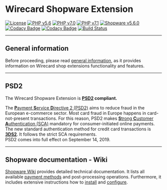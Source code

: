 # Wirecard Shopware Extension

[![License](https://img.shields.io/badge/license-GPLv3-blue.svg)](https://raw.githubusercontent.com/wirecard/opencart-ee/master/LICENSE)
[![PHP v5.6](https://img.shields.io/badge/php-v5.6-yellow.svg)](http://www.php.net)
[![PHP v7.0](https://img.shields.io/badge/php-v7.0-yellow.svg)](http://www.php.net)
[![PHP v7.1](https://img.shields.io/badge/php-v7.1-yellow.svg)](http://www.php.net)
[![Shopware v5.6.0](https://img.shields.io/badge/Shopware-v5.6.0-green.svg)](https://www.shopware.com/)
[![Codacy Badge](https://api.codacy.com/project/badge/Grade/3f2976918a9349468eaf1320076d143b)](https://www.codacy.com/app/Wirecard/shopware-ee?utm_source=github.com&amp;utm_medium=referral&amp;utm_content=wirecard/shopware-ee&amp;utm_campaign=Badge_Grade)
[![Codacy Badge](https://api.codacy.com/project/badge/Coverage/3f2976918a9349468eaf1320076d143b)](https://www.codacy.com/app/Wirecard/shopware-ee?utm_source=github.com&utm_medium=referral&utm_content=wirecard/shopware-ee&utm_campaign=Badge_Coverage)
[![Build Status](https://travis-ci.org/wirecard/shopware-ee.svg?branch=master)](https://travis-ci.org/wirecard/shopware-ee)

***
## General information 
Before proceeding, please read [general information](https://github.com/wirecard/shopware-ee/wiki/Wirecard-Shop-Plugins-General-Information), as it provides information on Wirecard shop extensions functionality and features.

***
## PSD2 
The Wirecard Shopware Extension is **[PSD2](https://doc.wirecard.com/CreditCard.html#CreditCard_PSD2) compliant.**  

The [**P**ayment **S**ervice **D**irective 2 (PSD2)](https://doc.wirecard.com/CreditCard.html#CreditCard_PSD2) aims to reduce fraud in the European e-commerce sector. Most card fraud in Europe happens in card-not-present transactions. For this reason, PSD2 makes [**S**trong **C**ustomer **A**uthentication (SCA)](https://doc.wirecard.com/CreditCard.html#CreditCard_PSD2_SCA) mandatory for consumer-initiated online payments. The new standard authentication method for credit card transactions is [**3DS2**](https://doc.wirecard.com/CreditCard.html#CreditCard_3DS2). It follows the strict SCA requirements.  
PSD2 comes into full effect on September 14, 2019.  
***
## Shopware documentation - Wiki

[Shopware Wiki](https://github.com/wirecard/shopware-ee/wiki) provides detailed technical documentation.
It lists all available [payment methods](https://github.com/wirecard/shopware-ee/wiki#supported-payment-methods) and post-processing operations.
Furthermore, it includes extensive instructions how to [install](https://github.com/wirecard/shopware-ee/wiki/Installation) and [configure](https://github.com/wirecard/shopware-ee/wiki/Configuration).

